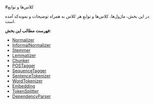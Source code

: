 #کلاس‌ها و توابع

در این بخش، ماژول‌ها، کلاس‌ها و توابعِ هر کلاس به همراه توضیحات و نمونه‌کد آمده است. 

**فهرست مطالب این بخش:**

- [Normalizer](Normalizer.md)
- [InformalNormalizer](InformalNormalizer.md)
- [Stemmer](Stemmer.md)
- [Lemmatizer](Lemmatizer.md)
- [Chunker](Chunker.md)
- [POSTagger](POSTagger.md)
- [SequenceTagger](SequenceTagger.md)
- [SentenceTokenizer](SentenceTokenizer.md)
- [WordTokenizer](WordTokenizer.md)
- [Embedding](Embedding.md)
- [TokenSplitter](TokenSplitter.md)
- [DependencyParser](DependencyParser.md)